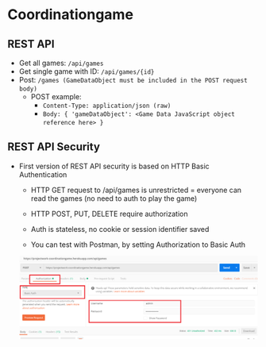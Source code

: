 # Coordinationgame

## REST API
- Get all games:             `/api/games`
- Get single game with ID:   `/api/games/{id}`
- Post:                      `/games (GameDataObject must be included in the POST request body)`
    - POST example:
        - `Content-Type: application/json (raw)`
        - `Body: { 'gameDataObject': <Game Data JavaScript object reference here> }`

## REST API Security
- First version of REST API security is based on HTTP Basic Authentication
	- HTTP GET request to /api/games is unrestricted = everyone can read the games (no need to auth to play the game)
	- HTTP POST, PUT, DELETE require authorization
	- Auth is stateless, no cookie or session identifier saved
	
	- You can test with Postman, by setting Authorization to Basic Auth
	
	![Image of Postman authorization](https://github.com/projectwork2019/coordinationgame/blob/master/Postman_auth.png)